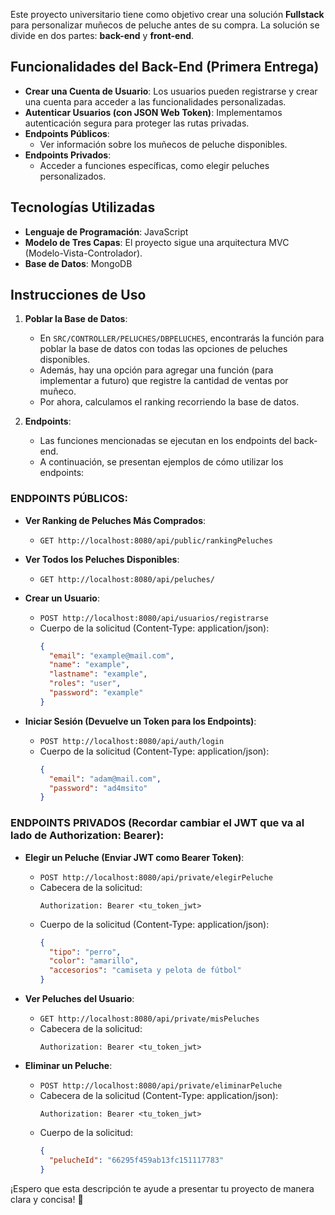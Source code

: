 Este proyecto universitario tiene como objetivo crear una solución **Fullstack** para personalizar muñecos de peluche antes de su compra. La solución se divide en dos partes: **back-end** y **front-end**.

## Funcionalidades del Back-End (Primera Entrega)

- **Crear una Cuenta de Usuario**: Los usuarios pueden registrarse y crear una cuenta para acceder a las funcionalidades personalizadas.
- **Autenticar Usuarios (con JSON Web Token)**: Implementamos autenticación segura para proteger las rutas privadas.
- **Endpoints Públicos**:
  - Ver información sobre los muñecos de peluche disponibles.
- **Endpoints Privados**:
  - Acceder a funciones específicas, como elegir peluches personalizados.

## Tecnologías Utilizadas

- **Lenguaje de Programación**: JavaScript
- **Modelo de Tres Capas**: El proyecto sigue una arquitectura MVC (Modelo-Vista-Controlador).
- **Base de Datos**: MongoDB

## Instrucciones de Uso

1. **Poblar la Base de Datos**:
   - En `SRC/CONTROLLER/PELUCHES/DBPELUCHES`, encontrarás la función para poblar la base de datos con todas las opciones de peluches disponibles.
   - Además, hay una opción para agregar una función (para implementar a futuro) que registre la cantidad de ventas por muñeco.
   - Por ahora, calculamos el ranking recorriendo la base de datos.

2. **Endpoints**:
   - Las funciones mencionadas se ejecutan en los endpoints del back-end.
   - A continuación, se presentan ejemplos de cómo utilizar los endpoints:

### ENDPOINTS PÚBLICOS:

- **Ver Ranking de Peluches Más Comprados**:
  - `GET http://localhost:8080/api/public/rankingPeluches`

- **Ver Todos los Peluches Disponibles**:
  - `GET http://localhost:8080/api/peluches/`

- **Crear un Usuario**:
  - `POST http://localhost:8080/api/usuarios/registrarse`
  - Cuerpo de la solicitud (Content-Type: application/json):
    ```json
    {
      "email": "example@mail.com",
      "name": "example",
      "lastname": "example",
      "roles": "user",
      "password": "example"
    }
    ```

- **Iniciar Sesión (Devuelve un Token para los Endpoints)**:
  - `POST http://localhost:8080/api/auth/login`
  - Cuerpo de la solicitud (Content-Type: application/json):
    ```json
    {
      "email": "adam@mail.com",
      "password": "ad4msito"
    }
    ```

### ENDPOINTS PRIVADOS (Recordar cambiar el JWT que va al lado de Authorization: Bearer):

- **Elegir un Peluche (Enviar JWT como Bearer Token)**:
  - `POST http://localhost:8080/api/private/elegirPeluche`
  - Cabecera de la solicitud:
    ```
    Authorization: Bearer <tu_token_jwt>
    ```
  - Cuerpo de la solicitud (Content-Type: application/json):
    ```json
    {
      "tipo": "perro",
      "color": "amarillo",
      "accesorios": "camiseta y pelota de fútbol"
    }
    ```

- **Ver Peluches del Usuario**:
  - `GET http://localhost:8080/api/private/misPeluches`
  - Cabecera de la solicitud:
    ```
    Authorization: Bearer <tu_token_jwt>
    ```

- **Eliminar un Peluche**:
  - `POST http://localhost:8080/api/private/eliminarPeluche`
  - Cabecera de la solicitud (Content-Type: application/json):
    ```
    Authorization: Bearer <tu_token_jwt>
    ```
  - Cuerpo de la solicitud:
    ```json
    {
      "pelucheId": "66295f459ab13fc151117783"
    }
    ```

¡Espero que esta descripción te ayude a presentar tu proyecto de manera clara y concisa! 🌟
